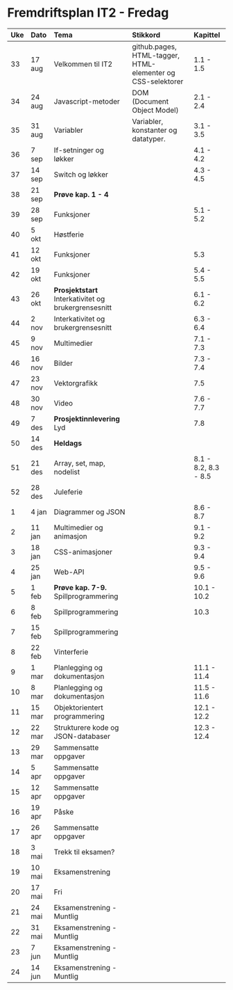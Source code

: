 # Fremdriftsplan IT2 - Fredag

| Uke |Dato | Tema | Stikkord | Kapittel |
|:---|:-----|:----|:-----|:-----|
| 33 |17 aug|Velkommen til IT2 |github.pages, HTML-tagger, HTML-elementer og CSS-selektorer| 1.1 - 1.5|
| 34 |24 aug|Javascript-metoder| DOM (Document Object Model)| 2.1 - 2.4 |
| 35 |31 aug|Variabler| Variabler, konstanter og datatyper. | 3.1 - 3.5 |
| 36 |7 sep|If-setninger og løkker | | 4.1 - 4.2 |
| 37 |14 sep|Switch og løkker | | 4.3 - 4.5 |
| 38 |21 sep|**Prøve kap. 1 - 4** ||
| 39 |28 sep|Funksjoner| |5.1 - 5.2|
| 40 |5 okt|Høstferie|||
| 41 |12 okt|Funksjoner| |5.3|
| 42 |19 okt|Funksjoner| |5.4 - 5.5|
| 43 |26 okt|**Prosjektstart**  Interkativitet og brukergrensesnitt| |6.1 - 6.2|
| 44 |2 nov|Interkativitet og brukergrensesnitt| |6.3 - 6.4|
| 45 |9 nov|Multimedier| |7.1 - 7.3|
| 46 |16 nov|Bilder| |7.3 - 7.4|
| 47 |23 nov|Vektorgrafikk| |7.5|
| 48 |30 nov|Video| |7.6 - 7.7|
| 49 |7 des|**Prosjektinnlevering**  Lyd| |7.8|
| 50 |14 des|**Heldags**| ||
| 51 |21 des|Array, set, map, nodelist| |8.1 - 8.2, 8.3 - 8.5|
| 52 |28 des|Juleferie|||
| 1  |4 jan|Diagrammer og JSON||8.6 - 8.7|
| 2  |11 jan|Multimedier og animasjon||9.1 - 9.2|
 |3  |18 jan|CSS-animasjoner||9.3 - 9.4|
 |4  |25 jan|Web-API||9.5 - 9.6|
 |5  |1 feb|**Prøve kap. 7-9.** Spillprogrammering||10.1 - 10.2|
 |6  |8 feb|Spillprogrammering||10.3|
| 7  |15 feb|Spillprogrammering|||
| 8  |22 feb|Vinterferie|||
| 9 |1 mar|Planlegging og dokumentasjon||11.1 - 11.4|
| 10 |8 mar|Planlegging og dokumentasjon||11.5 - 11.6|
 |11 |15 mar|Objektorientert programmering||12.1 - 12.2|
| 12 |22 mar|Strukturere kode og JSON-databaser||12.3 - 12.4|
| 13 |29 mar|Sammensatte oppgaver||
| 14 |5 apr|Sammensatte oppgaver||
| 15 |12 apr|Sammensatte oppgaver||
| 16 |19 apr|Påske||
| 17 |26 apr|Sammensatte oppgaver||
| 18 |3 mai|Trekk til eksamen?||
| 19 |10 mai|Eksamenstrening||
| 20 |17 mai|Fri||
| 21 |24 mai|Eksamenstrening - Muntlig||
| 22 |31 mai|Eksamenstrening - Muntlig||
| 23 |7 jun|Eksamenstrening - Muntlig||
| 24 |14 jun|Eksamenstrening - Muntlig||
